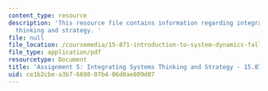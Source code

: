 ```yaml
---
content_type: resource
description: 'This resource file contains information regarding integrating systems
  thinking and strategy. '
file: null
file_location: /coursemedia/15-871-introduction-to-system-dynamics-fall-2013/ce1b2cbea3b7669807b406d0ae809d87_MIT15_871F13_ass5.pdf
file_type: application/pdf
resourcetype: Document
title: 'Assignment 5: Integrating Systems Thinking and Strategy - 15.871 Fall 2013'
uid: ce1b2cbe-a3b7-6698-07b4-06d0ae809d87
---
```

